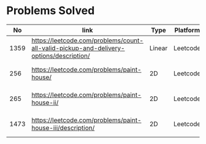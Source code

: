 # Problems Solved

| No   | link                                                                                   | Type   | Platform | Difficulty | Day          | Revisited |
| ---- | -------------------------------------------------------------------------------------- | ------ | -------- | ---------- | ------------ | --------- |
| 1359 | https://leetcode.com/problems/count-all-valid-pickup-and-delivery-options/description/ | Linear | Leetcode | Hard       | 1st May 2023 |           |
| 256  | https://leetcode.com/problems/paint-house/                                             | 2D     | Leetcode | Medium     | 1st May 2023 |           |
| 265  | https://leetcode.com/problems/paint-house-ii/                                          | 2D     | Leetcode | Hard       | 1st May 2023 |           |
| 1473 | https://leetcode.com/problems/paint-house-iii/description/                             | 2D     | Leetcode | Hard       | 1st May 2023 |           |
